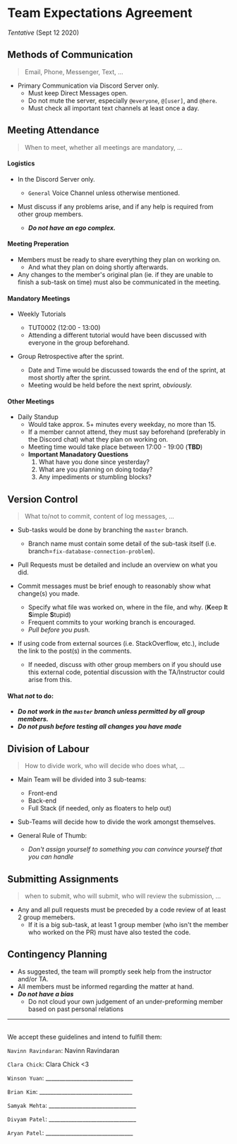 # Team Expectations Agreement 
*Tentative* (Sept 12 2020)

## Methods of Communication
> Email, Phone, Messenger, Text, ...

- Primary Communication via Discord Server only.
  - Must keep Direct Messages open.
  - Do not mute the server, especially `@everyone`, `@[user]`, and `@here`.
  - Must check all important text channels at least once a day.

## Meeting Attendance
> When to meet, whether all meetings are mandatory, ...

#### Logistics

- In the Discord Server only.
  - `General` Voice Channel unless otherwise mentioned.

- Must discuss if any problems arise, and if any help is required from other group members.
  - **_Do not have an ego complex._**

#### Meeting Preperation

- Members must be ready to share everything they plan on working on.
  - And what they plan on doing shortly afterwards.
- Any changes to the member's original plan (ie. if they are unable to finish a sub-task on time) must also be communicated in the meeting.

#### Mandatory Meetings

- Weekly Tutorials
  - TUT0002 (12:00 - 13:00)
  - Attending a different tutorial would have been discussed with everyone in the group beforehand.
  
- Group Retrospective after the sprint.
  - Date and Time would be discussed towards the end of the sprint, at most shortly after the sprint.
  - Meeting would be held before the next sprint, *obviously.*

#### Other Meetings

- Daily Standup 
  - Would take approx. 5+ minutes every weekday, no more than 15.
  - If a member cannot attend, they must say beforehand (preferably in the Discord chat) what they plan on working on.
  - Meeting time would take place between 17:00 - 19:00 (**TBD**)
  - **Important Manadatory Questions**
      1. What have you done since yesterday?
      2. What are you planning on doing today?
      3. Any impediments or stumbling blocks?

## Version Control
> What to/not to commit, content of log messages, ...

- Sub-tasks would be done by branching the `master` branch.
  - Branch name must contain some detail of the sub-task itself (i.e. branch=`fix-database-connection-problem`).

- Pull Requests must be detailed and include an overview on what you did.
- Commit messages must be brief enough to reasonably show what change(s) you made.
  - Specify what file was worked on, where in the file, and why. (**K**eep **I**t **S**imple **S**tupid)
  - Frequent commits to your working branch is encouraged.
  - *Pull before you push.*

- If using code from external sources (i.e. StackOverflow, etc.), include the link to the post(s) in the comments.
  - If needed, discuss with other group members on if you should use this external code, potential discussion with the TA/Instructor could arise from this.

#### What **_not_** to do:

- **_Do not work in the `master` branch unless permitted by all group members._**
- **_Do not push before testing all changes you have made_**


## Division of Labour
> How to divide work, who will decide who does what, ...

- Main Team will be divided into 3 sub-teams:
  - Front-end
  - Back-end
  - Full Stack (if needed, only as floaters to help out)

- Sub-Teams will decide how to divide the work amongst themselves.

- General Rule of Thumb:
  - *Don't assign yourself to something you can convince yourself that you can handle*

## Submitting Assignments
> when to submit, who will submit, who will review the submission, ...

- Any and all pull requests must be preceded by a code review of at least 2 group memebers.
  - If it is a big sub-task, at least 1 group member (who isn't the member who worked on the PR) must have also tested the code.

## Contingency Planning

- As suggested, the team will promptly seek help from the instructor and/or TA. 
- All members must be informed regarding the matter at hand.
- **_Do not have a bias_**
  - Do not cloud your own judgement of an under-preforming member based on past personal relations 


--------------------------------------------------------------------------------------------------------
​              
We accept these guidelines and intend to fulfill them:

`Navinn Ravindaran`: Navinn Ravindaran

`Clara Chick`: Clara Chick <3

`Winson Yuan`: _______________________________  

`Brian Kim`: _________________________________  

`Samyak Mehta`: _______________________________

`Divyam Patel`: _______________________________  

`Aryan Patel`: _______________________________ 
